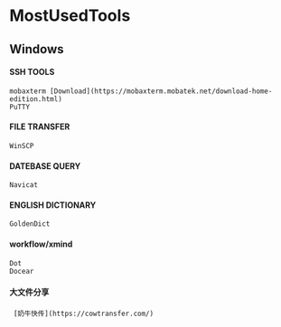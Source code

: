 # MostUsedTools
## Windows
#### SSH TOOLS
    mobaxterm [Download](https://mobaxterm.mobatek.net/download-home-edition.html)
    PuTTY
    
#### FILE TRANSFER
    WinSCP
  
#### DATEBASE QUERY
    Navicat
  
#### ENGLISH DICTIONARY
    GoldenDict
    
#### workflow/xmind
    Dot
    Docear
    
#### 大文件分享
     [奶牛快传](https://cowtransfer.com/)
